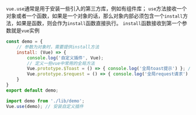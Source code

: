 `vue.use`通常是用于安装一些引入的第三方库，例如有组件库；
`use`方法接收一个对象或者一个函数，如果是一个对象的话，那么对象内部必须包含一个`install`方法，如果是函数，则会作为`install`函数直接执行。
`install`函数接收到第一个参数就是`vue`实例

```javascript
const demo = {
	// 参数为对象时，需要提供install方法
    install: (Vue) => {
        console.log('自定义插件', Vue);
        // 定义一些vue中常用的全局方法
		Vue.prototype.$Toast = () => { console.log('全局toast提示') }; // toast提示,通过this.$Toast调用
		Vue.prototype.$request = () => { console.log('全局request请求') }; // request请求,通过this.$request调用
    }
}
export default demo;

import demo from './lib/demo';
Vue.use(demo); // 安装自定义插件
```

